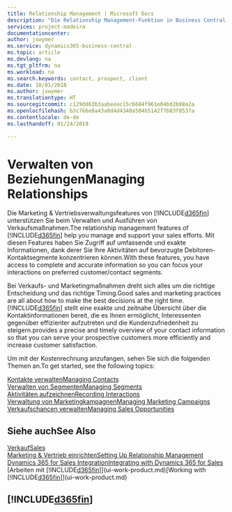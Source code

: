 ```yaml
---
title: Relationship Management | Microsoft Docs
description: "Die Relationship Management-Funktion in Business Central unterstützt Ihr Verkaufsanstrengungen und Sie können damit auf Informationen Ihrer Kontakte und auf Vermögensfunktionen effizient zugreifen."
services: project-madeira
documentationcenter: 
author: jswymer
ms.service: dynamics365-business-central
ms.topic: article
ms.devlang: na
ms.tgt_pltfrm: na
ms.workload: na
ms.search.keywords: contact, prospect, client
ms.date: 10/01/2018
ms.author: jswymer
ms.translationtype: HT
ms.sourcegitcommit: c129dd63b3aabeeac15c6684f961e04bd2b08a2a
ms.openlocfilehash: b3c766e8a43a0d4d4348a504b5142f7b83f8537a
ms.contentlocale: de-de
ms.lasthandoff: 01/24/2019

---
```

# <a name="managing-relationships"></a><span data-ttu-id="3441a-103">Verwalten von Beziehungen</span><span class="sxs-lookup"><span data-stu-id="3441a-103">Managing Relationships</span></span>
<span data-ttu-id="3441a-104">Die Marketing & Vertriebsverwaltungsfeatures von [!INCLUDE[d365fin](includes/d365fin_md.md)] unterstützen Sie beim Verwalten und Ausführen von Verkaufsmaßnahmen.</span><span class="sxs-lookup"><span data-stu-id="3441a-104">The relationship management features of [!INCLUDE[d365fin](includes/d365fin_md.md)] help you manage and support your sales efforts.</span></span> <span data-ttu-id="3441a-105">Mit diesen Features haben Sie Zugriff auf umfassende und exakte Informationen, dank derer Sie Ihre Aktivitäten auf bevorzugte Debitoren-Kontaktsegmente konzentrieren können.</span><span class="sxs-lookup"><span data-stu-id="3441a-105">With these features, you have access to complete and accurate information so you can focus your interactions on preferred customer/contact segments.</span></span>

<span data-ttu-id="3441a-106">Bei Verkaufs- und Marketingmaßnahmen dreht sich alles um die richtige Entscheidung und das richtige Timing.</span><span class="sxs-lookup"><span data-stu-id="3441a-106">Good sales and marketing practices are all about how to make the best decisions at the right time.</span></span> [!INCLUDE[d365fin](includes/d365fin_md.md)] <span data-ttu-id="3441a-107">stellt eine exakte und zeitnahe Übersicht über die Kontaktinformationen bereit, die es Ihnen ermöglicht, Interessenten gegenüber effizienter aufzutreten und die Kundenzufriedenheit zu steigern.</span><span class="sxs-lookup"><span data-stu-id="3441a-107">provides a precise and timely overview of your contact information so that you can serve your prospective customers more efficiently and increase customer satisfaction.</span></span>

<span data-ttu-id="3441a-108">Um mit der Kostenrechnung anzufangen, sehen Sie sich die folgenden Themen an.</span><span class="sxs-lookup"><span data-stu-id="3441a-108">To get started, see the following topics:</span></span>

[<span data-ttu-id="3441a-109">Kontakte verwalten</span><span class="sxs-lookup"><span data-stu-id="3441a-109">Managing Contacts</span></span>](marketing-contacts.md)  
[<span data-ttu-id="3441a-110">Verwalten von Segmenten</span><span class="sxs-lookup"><span data-stu-id="3441a-110">Managing Segments</span></span>](marketing-segments.md)  
[<span data-ttu-id="3441a-111">Aktivitäten aufzeichnen</span><span class="sxs-lookup"><span data-stu-id="3441a-111">Recording Interactions</span></span>](marketing-interactions.md)  
[<span data-ttu-id="3441a-112">Verwaltung von Marketingkampagnen</span><span class="sxs-lookup"><span data-stu-id="3441a-112">Managing Marketing Campaigns</span></span>](marketing-campaigns.md)  
[<span data-ttu-id="3441a-113">Verkaufschancen verwalten</span><span class="sxs-lookup"><span data-stu-id="3441a-113">Managing Sales Opportunities</span></span>](marketing-manage-sales-opportunities.md)

## <a name="see-also"></a><span data-ttu-id="3441a-114">Siehe auch</span><span class="sxs-lookup"><span data-stu-id="3441a-114">See Also</span></span>
[<span data-ttu-id="3441a-115">Verkauf</span><span class="sxs-lookup"><span data-stu-id="3441a-115">Sales</span></span>](sales-manage-sales.md)  
[<span data-ttu-id="3441a-116">Marketing & Vertrieb einrichten</span><span class="sxs-lookup"><span data-stu-id="3441a-116">Setting Up Relationship Management</span></span>](marketing-setup-marketing.md)  
[<span data-ttu-id="3441a-117">Dynamics 365 for Sales Integration</span><span class="sxs-lookup"><span data-stu-id="3441a-117">Integrating with Dynamics 365 for Sales</span></span>](marketing-integrate-dynamicscrm.md)  
<span data-ttu-id="3441a-118">[Arbeiten mit [!INCLUDE[d365fin](includes/d365fin_md.md)]](ui-work-product.md)</span><span class="sxs-lookup"><span data-stu-id="3441a-118">[Working with [!INCLUDE[d365fin](includes/d365fin_md.md)]](ui-work-product.md)</span></span>  

## [!INCLUDE[d365fin](includes/free_trial_md.md)]  

